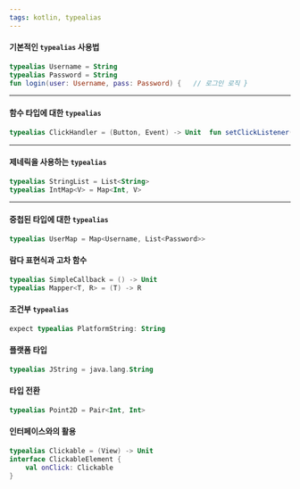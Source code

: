 ```yaml
---
tags: kotlin, typealias
---
```

#### 기본적인 `typealias` 사용법
```kotlin
typealias Username = String 
typealias Password = String  
fun login(user: Username, pass: Password) {   // 로그인 로직 }
```
---
#### 함수 타입에 대한 `typealias`
```kotlin
typealias ClickHandler = (Button, Event) -> Unit  fun setClickListener(clickHandler: ClickHandler) {   // 클릭 이벤트 설정 }
```
---
#### 제네릭을 사용하는 `typealias`
```kotlin
typealias StringList = List<String>
typealias IntMap<V> = Map<Int, V>
```
---
#### 중첩된 타입에 대한 `typealias`
```kotlin
typealias UserMap = Map<Username, List<Password>>
```

#### 람다 표현식과 고차 함수
```kotlin
typealias SimpleCallback = () -> Unit 
typealias Mapper<T, R> = (T) -> R
```

#### 조건부 `typealias`
```kotlin
expect typealias PlatformString: String
```

#### 플랫폼 타입
```kotlin
typealias JString = java.lang.String
```

#### 타입 전환
```kotlin
typealias Point2D = Pair<Int, Int>
```

#### 인터페이스와의 활용
```kotlin
typealias Clickable = (View) -> Unit 
interface ClickableElement {   
	val onClick: Clickable
}
```
